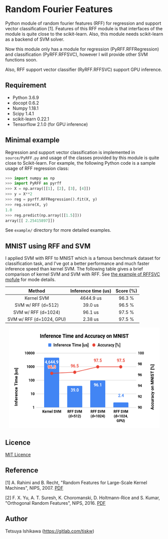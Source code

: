Random Fourier Features
====

Python module of random fourier features (RFF) for regression and support vector classification [1].
Features of this RFF module is that interfaces of the module is quite close to the scikit-learn.
Also, this module needs scikit-learn as a backend of SVM solver.

Now this module only has a module for regression (PyRFF.RFFRegression) and classification (PyRFF.RFFSVC),
however I will provide other SVM functions soon.

Also, RFF support vector classifier (RyRFF.RFFSVC) support GPU inference.


## Requirement

- Python 3.6.9
- docopt 0.6.2
- Numpy 1.18.1
- Scipy 1.4.1
- scikit-learn 0.22.1
- Tensorflow 2.1.0 (for GPU inference)


## Minimal example

Regression and support vector classification is implemented in `source/PyRFF.py`
and usage of the classes provided by this module is quite close to Scikit-learn.
For example, the following Python code is a sample usage of RFF regression class:

```python
>>> import numpy as np
>>> import PyRFF as pyrff
>>> X = np.array([[1], [2], [3], [4]])
>>> y = X**2
>>> reg = pyrff.RFFRegression().fit(X, y)
>>> reg.score(X, y)
1.0
>>> reg.predict(np.array([[1.5]]))
array([[ 2.25415897]])
```

See `example/` directory for more detailed examples.

## MNIST using RFF and SVM

I applied SVM with RFF to MNIST which is a famous benchmark dataset for classification task,
and I've got a better performance and much faster inference speed than kernel SVM.
The following table gives a brief comparison of kernel SVM and SVM with RFF.
See [the example of RFFSVC mofule](./examples/rff_svc_for_mnist/README.md) for mode details.

| Method                   | Inference time (us) | Score (%) |
| :---------------------:  | :-----------------: | :-------: |
| Kernel SVM               | 4644.9 us           | 96.3 %    |
| SVM w/ RFF (d=512)       | 39.0 us             | 96.5 %    |
| SVM w/ RFF (d=1024)      | 96.1 us             | 97.5 %    |
| SVM w/ RFF (d=1024, GPU) | 2.38 us             | 97.5 %    |

<p align="center">
  <img src="./examples/rff_svc_for_mnist/Inference_Time_and_Accuracy_on_MNIST.png" width="480" height="320" alt="Accuracy for each epochs in SVM with batch RFF" />
</p>


## Licence

[MIT Licence](https://opensource.org/licenses/mit-license.php)


## Reference

[1] A. Rahimi and B. Recht, "Random Features for Large-Scale Kernel Machines", NIPS, 2007.
[PDF](https://papers.nips.cc/paper/3182-random-features-for-large-scale-kernel-machines.pdf)

[2] F. X. Yu, A. T. Suresh, K. Choromanski, D. Holtmann-Rice and S. Kumar, "Orthogonal Random Features", NIPS, 2016.
[PDF](https://papers.nips.cc/paper/6246-orthogonal-random-features.pdf)


## Author

Tetsuya Ishikawa (https://gitlab.com/tiskw)

